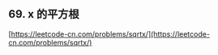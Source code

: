 **69. x 的平方根**  
---

[https://leetcode-cn.com/problems/sqrtx/](https://leetcode-cn.com/problems/sqrtx/)  
